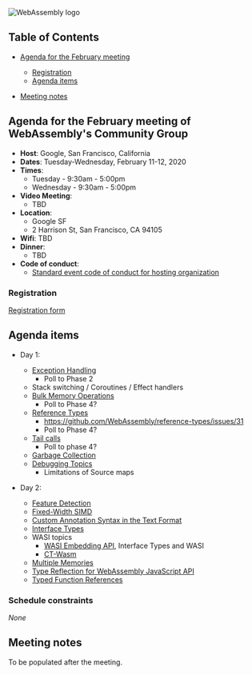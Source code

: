 ![WebAssembly logo](/images/WebAssembly.png)

## Table of Contents

* [Agenda for the February meeting](#agenda-for-the-february-meeting-of-webassemblys-community-group)
    
   * [Registration](#registration)
   * [Agenda items](#agenda-items)

* [Meeting notes](#meeting-notes)


## Agenda for the February meeting of WebAssembly's Community Group

- **Host**: Google, San Francisco, California
- **Dates**: Tuesday-Wednesday, February 11-12, 2020
- **Times**:
    - Tuesday - 9:30am - 5:00pm
    - Wednesday - 9:30am - 5:00pm
- **Video Meeting**:
    - TBD
- **Location**:
    - Google SF
    - 2 Harrison St, San Francisco, CA 94105
- **Wifi**: TBD
- **Dinner**:
    - TBD
- **Code of conduct**:
    - [Standard event code of conduct for hosting organization](https://webengineshackfest.org/2019/#coc)

### Registration

[Registration form](https://forms.gle/Jw2ABpjKBpwhktE88)

## Agenda items

 - Day 1:
   - [Exception Handling](https://github.com/WebAssembly/exception-handling) 
     - Poll to Phase 2
   - Stack switching / Coroutines / Effect handlers
   - [Bulk Memory Operations](https://github.com/WebAssembly/bulk-memory-operations)
     - Poll to Phase 4? 
   - [Reference Types](https://github.com/WebAssembly/reference-types)
     - https://github.com/WebAssembly/reference-types/issues/31
     - Poll to Phase 4?
   - [Tail calls](https://github.com/WebAssembly/tail-call)
     - Poll to phase 4?
   - [Garbage Collection](https://github.com/WebAssembly/gc)
   - [Debugging Topics](https://github.com/WebAssembly/debugging/issues)
     - Limitations of Source maps

- Day 2:
  - [Feature Detection](https://github.com/WebAssembly/feature-detection) 
  - [Fixed-Width SIMD](https://github.com/webassembly/simd)
  - [Custom Annotation Syntax in the Text Format](https://github.com/WebAssembly/annotations)
  - [Interface Types](https://github.com/WebAssembly/interface-types) 
  - WASI topics
    - [WASI Embedding API](https://github.com/WebAssembly/WASI/issues/149), Interface Types and WASI
    - [CT-Wasm](https://github.com/PLSysSec/ct-wasm)
  - [Multiple Memories](https://github.com/WebAssembly/multi-memory)
  - [Type Reflection for WebAssembly JavaScript API](https://github.com/WebAssembly/js-types)
  - [Typed Function References](https://github.com/WebAssembly/function-references/issues)
 
### Schedule constraints

*None*

## Meeting notes
To be populated after the meeting.
